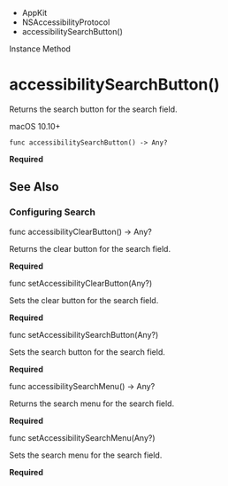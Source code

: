 

- AppKit
- NSAccessibilityProtocol
-  accessibilitySearchButton() 

Instance Method

# accessibilitySearchButton()

Returns the search button for the search field.

macOS 10.10+

``` source
func accessibilitySearchButton() -> Any?
```

**Required**

## See Also

### Configuring Search

func accessibilityClearButton() -> Any?

Returns the clear button for the search field.

**Required**

func setAccessibilityClearButton(Any?)

Sets the clear button for the search field.

**Required**

func setAccessibilitySearchButton(Any?)

Sets the search button for the search field.

**Required**

func accessibilitySearchMenu() -> Any?

Returns the search menu for the search field.

**Required**

func setAccessibilitySearchMenu(Any?)

Sets the search menu for the search field.

**Required**

